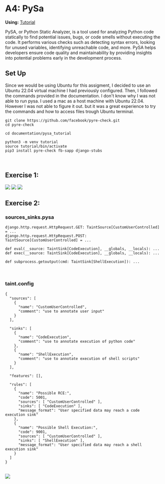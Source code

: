 # A4: PySa

**Using:** [Tutorial](https://github.com/facebook/pyre-check/tree/main/documentation/pysa_tutorial)

PySA, or Python Static Analyzer, is a tool used for analyzing Python code statically to find potential issues, bugs, or code smells without executing the code. It performs various checks such as detecting syntax errors, looking for unused variables, identifying unreachable code, and more. PySA helps developers ensure code quality and maintainability by providing insights into potential problems early in the development process.
<br>

## Set Up

Since we would be using Ubuntu for this assigment, I decided to use an Ubuntu 22.04 virtual machine I had previously configured. Then, I followed the commands provided in the documentation. I don't know why I was not able to run pysa. I used a mac as a host machine with Ubuntu 22.04. However I was not able to figure it out. but it was a great experience to try the commands and how to access files trough Ubuntu terminal.

```
git clone https://github.com/facebook/pyre-check.git
cd pyre-check

cd documentation/pysa_tutorial

python3 -m venv tutorial
source tutorial/bin/activate
pip3 install pyre-check fb-sapp django-stubs
```
<br> 

## Exercise 1:

<img src='/Screenshot1.png' width=''/>

<img src='/Screenshot2.png' width=''/>

<img src='/Screenshot3.png' width=''/>


## Exercise 2:

### sources_sinks.pysa 
```
django.http.request.HttpRequest.GET: TaintSource[CustomUserControlled] = ...
django.http.request.HttpRequest.POST: TaintSource[CustomUserControlled] = ...

def eval(__source: TaintSink[CodeExecution], __globals, __locals): ...
def exec(__source: TaintSink[CodeExecution], __globals, __locals): ...

def subprocess.getoutput(cmd: TaintSink[ShellExecution]): ...
```
<br>

### taint.config
```
{
  "sources": [
    {
      "name": "CustomUserControlled",
      "comment": "use to annotate user input"
    }
  ],

  "sinks": [
    {
      "name": "CodeExecution",
      "comment": "use to annotate execution of python code"
    },
    {
      "name": "ShellExecution",
      "comment": "use to annotate execution of shell scripts"
    }
  ],

  "features": [],

  "rules": [
    {
      "name": "Possible RCE:",
      "code": 5001,
      "sources": [ "CustomUserControlled" ],
      "sinks": [ "CodeExecution" ],
      "message_format": "User specified data may reach a code execution sink"
    },
    {
      "name": "Possible Shell Execution:",
      "code": 9001,
      "sources": [ "CustomUserControlled" ],
      "sinks": [ "ShellExecution" ],
      "message_format": "User specified data may reach a shell execution sink"
    }
  ]
}
```
<br>


<img src='/Screenshot4.png' width=''/>
